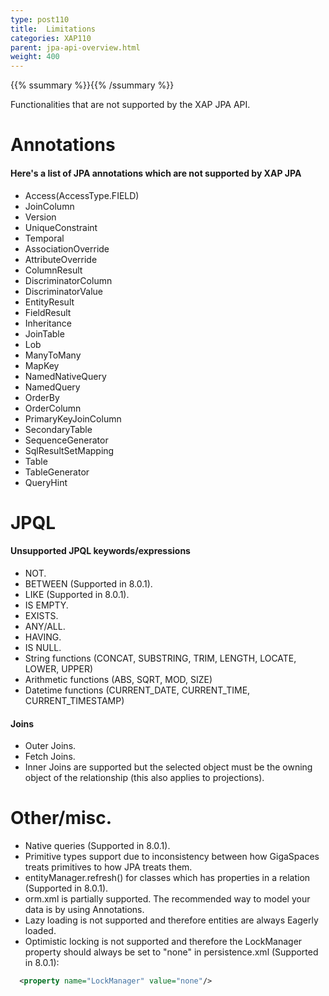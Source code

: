 ```yaml
---
type: post110
title:  Limitations
categories: XAP110
parent: jpa-api-overview.html
weight: 400
---
```


{{% ssummary %}}{{% /ssummary %}}



Functionalities that are not supported by the XAP JPA API.

# Annotations

#### Here's a list of JPA annotations which are not supported by XAP JPA

- Access(AccessType.FIELD)
- JoinColumn
- Version
- UniqueConstraint
- Temporal
- AssociationOverride
- AttributeOverride
- ColumnResult
- DiscriminatorColumn
- DiscriminatorValue
- EntityResult
- FieldResult
- Inheritance
- JoinTable
- Lob
- ManyToMany
- MapKey
- NamedNativeQuery
- NamedQuery
- OrderBy
- OrderColumn
- PrimaryKeyJoinColumn
- SecondaryTable
- SequenceGenerator
- SqlResultSetMapping
- Table
- TableGenerator
- QueryHint


# JPQL

#### Unsupported JPQL keywords/expressions

- NOT.
- BETWEEN (Supported in 8.0.1).
- LIKE (Supported in 8.0.1).
- IS EMPTY.
- EXISTS.
- ANY/ALL.
- HAVING.
- IS NULL.
- String functions (CONCAT, SUBSTRING, TRIM, LENGTH, LOCATE, LOWER, UPPER)
- Arithmetic functions (ABS, SQRT, MOD, SIZE)
- Datetime functions (CURRENT_DATE, CURRENT_TIME, CURRENT_TIMESTAMP)

#### Joins

- Outer Joins.
- Fetch Joins.
- Inner Joins are supported but the selected object must be the owning object of the relationship (this also applies to projections).

# Other/misc.

- Native queries (Supported in 8.0.1).
- Primitive types support due to inconsistency between how GigaSpaces treats primitives to how JPA treats them.
- entityManager.refresh() for classes which has properties in a relation (Supported in 8.0.1).
- orm.xml is partially supported. The recommended way to model your data is by using Annotations.
- Lazy loading is not supported and therefore entities are always Eagerly loaded.
- Optimistic locking is not supported and therefore the LockManager property should always be set to "none" in persistence.xml (Supported in 8.0.1):


```xml
  <property name="LockManager" value="none"/>
```


